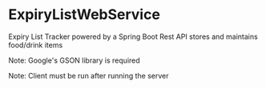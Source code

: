 # ExpiryListWebService
Expiry List Tracker powered by a Spring Boot Rest API stores and maintains food/drink items

Note: Google's GSON library is required

Note: Client must be run after running the server
